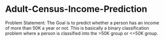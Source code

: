 # Adult-Census-Income-Prediction
Problem Statement: The Goal is to predict whether a person has an income of more than 50K a year or not. This is basically a binary classification problem where a person is classified into the  >50K group or &lt;=50K group.
